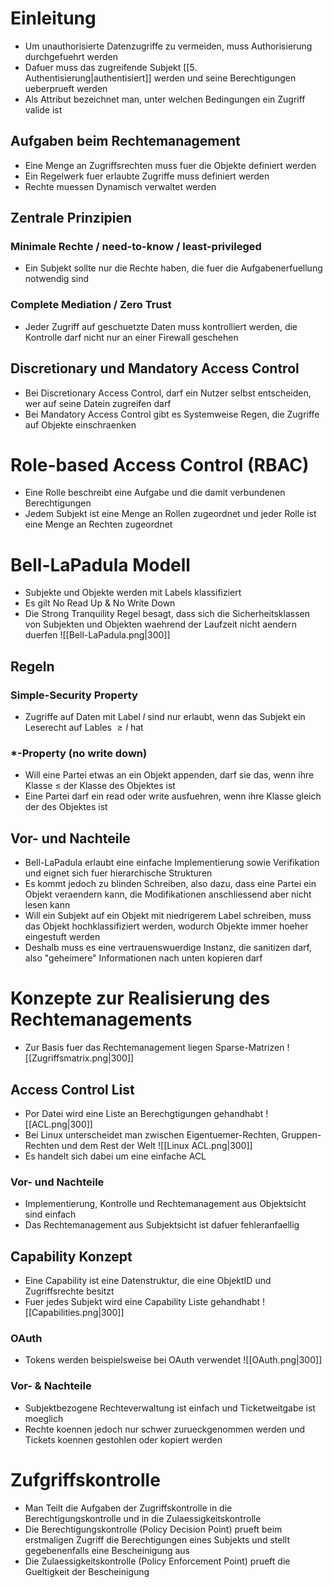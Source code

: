 # Einleitung
- Um unauthorisierte Datenzugriffe zu vermeiden, muss Authorisierung durchgefuehrt werden
- Dafuer muss das zugreifende Subjekt [[5. Authentisierung|authentisiert]] werden und seine Berechtigungen ueberprueft werden
- Als Attribut bezeichnet man, unter welchen Bedingungen ein Zugriff valide ist
## Aufgaben beim Rechtemanagement
- Eine Menge an Zugriffsrechten muss fuer die Objekte definiert werden
- Ein Regelwerk fuer erlaubte Zugriffe muss definiert werden
- Rechte muessen Dynamisch verwaltet werden 
## Zentrale Prinzipien
### Minimale Rechte / need-to-know / least-privileged
- Ein Subjekt sollte nur die Rechte haben, die fuer die Aufgabenerfuellung notwendig sind
### Complete Mediation / Zero Trust
- Jeder Zugriff auf geschuetzte Daten muss kontrolliert werden, die Kontrolle darf nicht nur an einer Firewall geschehen
## Discretionary und Mandatory Access Control
- Bei Discretionary Access Control, darf ein Nutzer selbst entscheiden, wer auf seine Datein zugreifen darf
- Bei Mandatory Access Control gibt es Systemweise Regen, die Zugriffe auf Objekte einschraenken
# Role-based Access Control (RBAC)
- Eine Rolle beschreibt eine Aufgabe und die damit verbundenen Berechtigungen
- Jedem Subjekt ist eine Menge an Rollen zugeordnet und jeder Rolle ist eine Menge an Rechten zugeordnet
# Bell-LaPadula Modell
- Subjekte und Objekte werden mit Labels klassifiziert
- Es gilt No Read Up & No Write Down
- Die Strong Tranquility Regel besagt, dass sich die Sicherheitsklassen von Subjekten und Objekten waehrend der Laufzeit nicht aendern duerfen
![[Bell-LaPadula.png|300]]
## Regeln
### Simple-Security Property
- Zugriffe auf Daten mit Label $l$ sind nur erlaubt, wenn das Subjekt ein Leserecht auf Lables $\ge l$ hat
### $*$-Property (no write down)
-  Will eine Partei etwas an ein Objekt appenden, darf sie das, wenn ihre Klasse $\le$ der Klasse des Objektes ist
- Eine Partei darf ein read oder write ausfuehren, wenn ihre Klasse gleich der des Objektes ist
## Vor- und Nachteile
- Bell-LaPadula erlaubt eine einfache Implementierung sowie Verifikation und eignet sich fuer hierarchische Strukturen
- Es kommt jedoch zu blinden Schreiben, also dazu, dass eine Partei ein Objekt veraendern kann, die Modifikationen anschliessend aber nicht lesen kann
- Will ein Subjekt auf ein Objekt mit niedrigerem Label schreiben, muss das Objekt hochklassifiziert werden, wodurch Objekte immer hoeher eingestuft werden
- Deshalb muss es eine vertrauenswuerdige Instanz, die sanitizen darf, also "geheimere" Informationen nach unten kopieren darf
# Konzepte zur Realisierung des Rechtemanagements
- Zur Basis fuer das Rechtemanagement liegen Sparse-Matrizen
 ![[Zugriffsmatrix.png|300]]
## Access Control List
- Por Datei wird eine Liste an Berechgtigungen gehandhabt
![[ACL.png|300]]
- Bei Linux unterscheidet man zwischen Eigentuemer-Rechten, Gruppen-Rechten und dem Rest der Welt
![[Linux ACL.png|300]]
- Es handelt sich dabei um eine einfache ACL
### Vor- und Nachteile
- Implementierung, Kontrolle und Rechtemanagement aus Objektsicht sind einfach
- Das Rechtemanagement aus Subjektsicht ist dafuer fehleranfaellig
## Capability Konzept
- Eine Capability ist eine Datenstruktur, die eine ObjektID und Zugriffsrechte besitzt
- Fuer jedes Subjekt wird eine Capability Liste gehandhabt
![[Capabilities.png|300]]
### OAuth
- Tokens werden beispielsweise bei OAuth verwendet
![[OAuth.png|300]]
### Vor- & Nachteile
- Subjektbezogene Rechteverwaltung ist einfach und Ticketweitgabe ist moeglich
- Rechte koennen jedoch nur schwer zurueckgenommen werden und Tickets koennen gestohlen oder kopiert werden
# Zufgriffskontrolle
- Man Teilt die Aufgaben der Zugriffskontrolle in die Berechtigungskontrolle und in die Zulaessigkeitskontrolle
- Die Berechtigungskontrolle (Policy Decision Point) prueft beim erstmaligen Zugriff die Berechtigungen eines Subjekts und stellt gegebenenfalls eine Bescheinigung aus
- Die Zulaessigkeitskontrolle (Policy Enforcement Point) prueft die Gueltigkeit der Bescheinigung